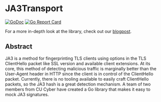 # JA3Transport

[![GoDoc](https://godoc.org/github.com/CUCyber/ja3transport?status.svg)](https://godoc.org/github.com/CUCyber/ja3transport)
[![Go Report Card](https://goreportcard.com/badge/github.com/CUCyber/ja3transport)](https://goreportcard.com/report/github.com/CUCyber/ja3transport)

For a more in-depth look at the library, check out our [blogpost].

## Abstract
JA3 is a method for fingerprinting TLS clients using options in the TLS ClientHello packet like SSL version and available client extensions. At its core, this method of detecting malicious traffic is marginally better than the User-Agent header in HTTP since the client is in control of the ClientHello packet. Currently, there is no tooling available to easily craft ClientHello packets, so the JA3 hash is a great detection mechanism. A team of two members from CU Cyber have created a Go library that makes it easy to mock JA3 signatures.


[blogpost]: https://medium.com/cu-cyber/impersonating-ja3-fingerprints-b9f555880e42

